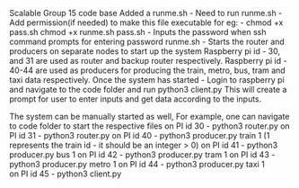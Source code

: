 Scalable Group 15 code base 
Added a runme.sh -
Need to run runme.sh - Add permission(if needed) to make this file executable 
for eg: - chmod +x pass.sh
          chmod +x runme.sh
pass.sh - Inputs the password when ssh command prompts for entering password
runme.sh - Starts the router and producers on separate nodes to start up the system
Raspberry pi id - 30, and 31 are used as router and backup router respectively. 
Raspberry pi id - 40-44 are used as producers for producing the train, metro, bus, tram and taxi data respectively.
Once the system has started - Login to raspberry pi and navigate to the code folder and run
python3 client.py
This will create a prompt for user to enter inputs and get data according to the inputs. 

The system can be manually started as well, 
For example, one can navigate to code folder to start the respective files
on PI id 30 - python3 router.py
on PI id 31 - python3 router.py
on PI id 40 - python3 producer.py train 1 (1 represents the train id - it should be an integer > 0)
on PI id 41 - python3 producer.py bus 1
on PI id 42 - python3 producer.py tram 1
on PI id 43 - python3 producer.py metro 1
on PI id 44 - python3 producer.py taxi 1  
on PI id 45 - python3 client.py



